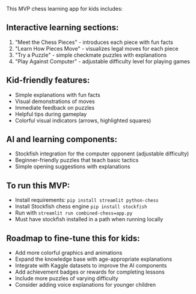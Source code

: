 This MVP chess learning app for kids includes:
## Interactive learning sections:
1. "Meet the Chess Pieces" - introduces each piece with fun facts
2. "Learn How Pieces Move" - visualizes legal moves for each piece
3. "Try a Puzzle" - simple checkmate puzzles with explanations
4. "Play Against Computer" - adjustable difficulty level for playing games

## Kid-friendly features:
- Simple explanations with fun facts
- Visual demonstrations of moves
- Immediate feedback on puzzles
- Helpful tips during gameplay
- Colorful visual indicators (arrows, highlighted squares)

## AI and learning components:
- Stockfish integration for the computer opponent (adjustable difficulty)
- Beginner-friendly puzzles that teach basic tactics
- Simple opening suggestions with explanations
  
## To run this MVP:
- Install requirements: `pip install streamlit python-chess`
- Install Stockfish chess engine `pip install stockfish`
- Run with `streamlit run combined-chess=app.py`
- Must have stockfish installed in a path when running locally

## Roadmap to fine-tune this for kids:
- Add more colorful graphics and animations
- Expand the knowledge base with age-appropriate explanations
- Integrate with Kaggle datasets to improve the AI components
- Add achievement badges or rewards for completing lessons
- Include more puzzles of varying difficulty
- Consider adding voice explanations for younger children
